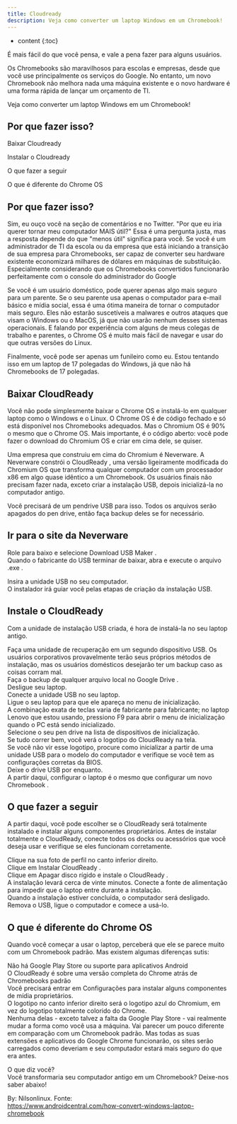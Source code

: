 ```yaml
---
title: Cloudready
description: Veja como converter um laptop Windows em um Chromebook! 
---
```


* content
{:toc}

É mais fácil do que você pensa, e vale a pena fazer para alguns usuários.  

Os Chromebooks são maravilhosos para escolas e empresas, desde que você use principalmente os serviços do Google. No entanto, um novo  Chromebook não melhora nada uma máquina existente e o novo hardware é uma forma rápida de lançar um orçamento de TI.  

Veja como converter um laptop Windows em um Chromebook!  






## Por que fazer isso?  

Baixar Cloudready  

Instalar o Cloudready  

O que fazer a seguir  

O que é diferente do Chrome OS  

## Por que fazer isso?  
Sim, eu ouço você na seção de comentários e no Twitter. "Por que eu iria querer tornar meu computador MAIS útil?" Essa é uma pergunta justa,   mas a resposta depende do que "menos útil" significa para você. Se você é um administrador de TI da escola ou da empresa que está iniciando  a transição de sua empresa para Chromebooks, ser capaz de converter seu hardware existente economizará milhares de dólares em máquinas de   substituição. Especialmente considerando que os Chromebooks convertidos funcionarão perfeitamente com o console do administrador do Google  

Se você é um usuário doméstico, pode querer apenas algo mais seguro para um parente. Se o seu parente usa apenas o computador para e-mail básico e mídia social, essa é uma ótima maneira de tornar o computador mais seguro. Eles não estarão suscetíveis a malwares e outros ataques que visam o Windows ou o MacOS, já que não usarão nenhum desses sistemas operacionais. E falando por experiência com alguns de meus colegas  de trabalho e parentes, o Chrome OS é muito mais fácil de navegar e usar do que outras versões do Linux.  

Finalmente, você pode ser apenas um funileiro como eu. Estou tentando isso em um laptop de 17 polegadas do Windows, já que não há  Chromebooks de 17 polegadas.

## Baixar CloudReady

Você não pode simplesmente baixar o Chrome OS e instalá-lo em qualquer laptop como o Windows e o Linux. O Chrome OS é de código fechado e só  está disponível nos Chromebooks adequados. Mas o Chromium OS é 90% o mesmo que o Chrome OS. Mais importante, é o código aberto: você pode   fazer o download do Chromium OS e criar em cima dele, se quiser.  

Uma empresa que construiu em cima do Chromium é Neverware. A Neverware constrói o CloudReady , uma versão ligeiramente modificada do   Chromium OS que transforma qualquer computador com um processador x86 em algo quase idêntico a um Chromebook. Os usuários finais não    precisam fazer nada, exceto criar a instalação USB, depois inicializá-la no computador antigo.   

Você precisará de um pendrive USB para isso. Todos os arquivos serão apagados do pen drive, então faça backup deles se for necessário.   
 
## Ir para o site da Neverware  
Role para baixo e selecione Download USB Maker .  
Quando o fabricante do USB terminar de baixar, abra e execute o arquivo .exe .  


Insira a unidade USB no seu computador.  
O instalador irá guiar você pelas etapas de criação da instalação USB.  

## Instale o CloudReady  

Com a unidade de instalação USB criada, é hora de instalá-la no seu laptop antigo.  

Faça uma unidade de recuperação em um segundo dispositivo USB. Os usuários corporativos provavelmente terão seus próprios métodos de  instalação, mas os usuários domésticos desejarão ter um backup caso as coisas corram mal.  
Faça o backup de qualquer arquivo local no Google Drive .  
Desligue seu laptop.  
Conecte a unidade USB no seu laptop.  
Ligue o seu laptop para que ele apareça no menu de inicialização.  
A combinação exata de teclas varia de fabricante para fabricante; no laptop Lenovo que estou usando, pressiono F9 para abrir o menu de   inicialização quando o PC está sendo inicializado.  
Selecione o seu pen drive na lista de dispositivos de inicialização.  
Se tudo correr bem, você verá o logotipo do CloudReady na tela.  
Se você não vir esse logotipo, procure como inicializar a partir de uma unidade USB para o modelo do computador e verifique se você tem as   configurações corretas da BIOS.  
Deixe o drive USB por enquanto.  
A partir daqui, configurar o laptop é o mesmo que configurar um novo Chromebook .  


## O que fazer a seguir  

A partir daqui, você pode escolher se o CloudReady será totalmente instalado e instalar alguns componentes proprietários. Antes de instalar  totalmente o CloudReady, conecte todos os docks ou acessórios que você deseja usar e verifique se eles funcionam corretamente.  

Clique na sua foto de perfil no canto inferior direito.  
Clique em Instalar CloudReady .  
Clique em Apagar disco rígido e instale o CloudReady .  
A instalação levará cerca de vinte minutos. Conecte a fonte de alimentação para impedir que o laptop entre durante a instalação.  
Quando a instalação estiver concluída, o computador será desligado. Remova o USB, ligue o computador e comece a usá-lo.  

## O que é diferente do Chrome OS  
Quando você começar a usar o laptop, perceberá que ele se parece muito com um Chromebook padrão. Mas existem algumas diferenças sutis:  

Não há Google Play Store ou suporte para aplicativos Android  
O CloudReady é sobre uma versão completa do Chrome atrás de Chromebooks padrão  
Você precisará entrar em Configurações para instalar alguns componentes de mídia proprietários.  
O logotipo no canto inferior direito será o logotipo azul do Chromium, em vez do logotipo totalmente colorido do Chrome.  
Nenhuma delas - exceto talvez a falta da Google Play Store - vai realmente mudar a forma como você usa a máquina. Vai parecer um pouco   diferente em comparação com um Chromebook padrão. Mas todas as suas extensões e aplicativos do Google Chrome funcionarão, os sites serão   carregados como deveriam e seu computador estará mais seguro do que era antes.  

O que diz você?  
Você transformaria seu computador antigo em um Chromebook? Deixe-nos saber abaixo!  

By: Nilsonlinux. Fonte:  
https://www.androidcentral.com/how-convert-windows-laptop-chromebook
